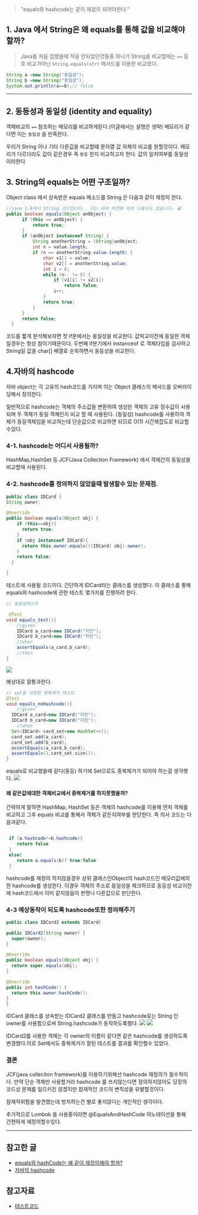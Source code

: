 > "equals와 hashcode는 같이 재정의 되어야한다."

## 1. Java 에서 String은 왜 equals를 통해 값을 비교해야할까?

> Java를 처음 접했을때 적응 안되었던것들중 하나가 String을 비교할때는 <code>==</code> 등호 비교가아닌 <code>String.equals(str)</code> 메서드를 이용한 비교였다.

```java
String a =new String("동일성");
String b =new String("동일성");
System.out.println(a==b);// false
```

---

## 2. 동등성과 동일성 (identity and equality)

객체비교의 <code>==</code> 참조하는 메모리를 비교하게된다.(이글에서는 설명은 생략) 메모리가 같다면 이는 <code>동일성</code> 을 만족한다.

우리가 String 이나 기타 다른값을 비교할떄 문자열 값 자체의 비교를 원할것이다. 메모리가 다르더라도 값이 같은경우 즉 <code>동등</code> 한지 비교하고자 한다. 값의 일치여부를 동일성 이라한다

## 3. String의 equals는 어떤 구조일까?

Object class 에서 상속받은 equals 메소드를 String 은 다음과 같이 재정의 한다.

```java
//java 1.8에서 String 코드입니다.  이는 자바 버전에 따라 다를수도 있습니다. 😁
public boolean equals(Object anObject) {
      if (this == anObject) {
          return true;
      }
      if (anObject instanceof String) {
          String anotherString = (String)anObject;
          int n = value.length;
          if (n == anotherString.value.length) {
              char v1[] = value;
              char v2[] = anotherString.value;
              int i = 0;
              while (n-- != 0) {
                  if (v1[i] != v2[i])
                      return false;
                  i++;
              }
              return true;
          }
      }
      return false;
  }
```

코드를 짧게 분석해보자면 첫 if문에서는 동일성을 비교한다. 값빅교이전에 동일한 객체일경우는 항상 참이기때문이다.
두번째 if분기에서 instanceof 로 객체타입을 검사하고 String일 값을 char[] 배열로 순회하면서 동등성을 비교한다.

## 4.자바의 hashcode

자바 object는 각 고유의 hash코드를 가지며 이는 Object 클래스의 메서드를 오버라이딩해서 정의한다.

일반적으로 hashcode는 객체의 주소값을 변환하여 생성한 객체의 고유 정수값이 사용되며 두 객체가 동일 객체인지 비교 할 때 사용된다. (동일성)
hashcode를 사용하여 객체가 동일객체임을 비교하는데 단순값으로 비교하면 되므로 O(1) 시간복잡도로 비교할수있다.

### 4-1. hashcode는 어디서 사용될까?

HashMap,HashSet 등 JCF(Java Collection Framework) 에서 객체간의 동일성을 비교할때 사용된다.

### 4-2. hashcode를 정의하지 않았을떄 발생할수 있는 문제점.

```java
public class IDCard {
String owner;

@Override
public boolean equals(Object obj) {
    if (this==obj){
      return true;
    }
    if (obj instanceof IDCard){
      return this.owner.equals(((IDCard) obj).owner);
    }
    return false;
  }

}
```

테스트에 사용될 코드이다. 간단하게 IDCard라는 클래스를 생성했다. 이 클래스를 통해 equals와 hashcode에 관한 테스트 몇가지를 진행하려 한다.

```java
// 동등성테스트

 @Test
void equals_test(){
    //given
    IDCard a_card=new IDCard("지민");
    IDCard b_card=new IDCard("지민");
    //when
    assertEquals(a_card,b_card);
    //then
}

```

![](https://velog.velcdn.com/images/wlals425315/post/ac951fd5-420c-438a-a5e7-cca2e01f4289/image.png)

예상대로 잘통과한다.

```java
// set을 이용한 중복제거 테스트
@Test
void equals_noHashcode(){
    //given
  IDCard a_card=new IDCard("지민");
  IDCard b_card=new IDCard("지민");
    //when
  Set<IDCard> card_set=new HashSet<>();
  card_set.add(a_card);
  card_set.add(b_card);
  assertEquals(a_card,b_card);
  assertEquals(1,card_set.size());
}
```

equals로 비교했을때 같다(동등) 하기에 Set으로도 중복제거가 되어야 하는걸 생각햇다.
![](https://velog.velcdn.com/images/wlals425315/post/9b6d5077-dfa3-47e3-aa81-dc876233ba81/image.png)

#### 왜 같은값에대한 객체비교에서 중복제거를 하지못했을까?

간략하게 말하면 HashMap, HashSet 등은 객체의 hashcode를 이용해 먼저 객체를 비교하고 그후 equals 비교를 통해서 객체가 같은지여부를 판단한다. 즉 의사 코드는 다음과같다.

```java

 if (a.hashcode!=b.hashcode){
 	return false
 }
 else{
 	return a.equals(b)? true:false
 }

```

hashcode를 재정의 하지않을경우 상위 클래스인Object의 hash코드인 메모리값에의한 hashcode를 생성한다. 이경우 객체의 주소로 동일성을 체크하므로 동등성 비교이전에 hash코드에서 이미 같지않음이 판명나 다른값으로 판단한다.

### 4-3 예상동작이 되도록 hashcode또한 정의해주기

```java
public class IDCard2 extends IDCard{

public IDCard2(String owner) {
  super(owner);
}

@Override
public boolean equals(Object obj) {
  return super.equals(obj);
}

@Override
public int hashCode() {
  return this.owner.hashCode();
}
}
```

IDCard 클래스를 상속받는 IDCard2 클래스를 만들고 hashcode로는 String 인 owner를 사용함으로써 String.hashcode가 동작하도록했다.
![](https://velog.velcdn.com/images/wlals425315/post/5918cda2-4730-408e-8c65-d1f4acfb6014/image.png)
![](https://velog.velcdn.com/images/wlals425315/post/30736d99-28a1-4e88-b50d-2bcabcd072f3/image.png)

IDCard2를 사용한 객체는 각 owner의 이름이 같다면 같은 hashcode를 생성하도록 변경했다.이로 Set에서도 중복제거가 잘된 테스트를 결과를 확인할수 있었다.

### 결론

JCF(java colleciton framework)를 이용하기위해선 hashcode 재정의가 필수적이다. 만약 단순 객체만 사용할거라 hashcode 를 쓰지않는다면 정의하지않아도 당장의 코드상 문제를 일으키진 않겠지만 잠재적인 코드의 변칙성을 유발할것이다.

잠재적위험을 발견했는데 방치하는건 별로 좋지않다는 개인적인 생각이다.

추가적으로
Lombok 을 사용중이라면 @EqualsAndHashCode 어노테이션을 통해 간편하게 재정의할수있다.

---

## 참고한 글

- <a href="https://tecoble.techcourse.co.kr/post/2020-07-29-equals-and-hashCode/" target="_blank"> equals와 hashCode는 왜 같이 재정의해야 할까?</a>
- <a href="https://brunch.co.kr/@mystoryg/133" target="_blank"> 자바의 hashcode </a>

## 참고자료

- <a href="https://github.com/FeelingXD/java-playground/blob/main/src/test/java/org/example/equals_and_hashcode/IDCardTest.java" target="_blank"> 테스트코드</a>
